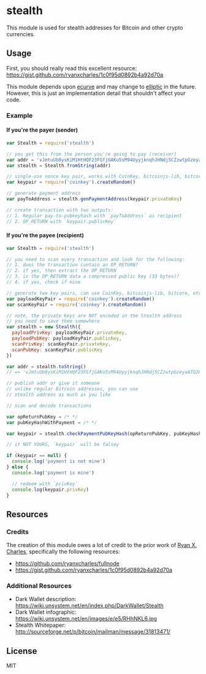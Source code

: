 stealth
=======

This module is used for stealth addresses for Bitcoin and other crypto currencies.


Usage
-----

First, you should really read this excellent resource: https://gist.github.com/ryanxcharles/1c0f95d0892b4a92d70a

This module depends upon [ecurve](https://github.com/cryptocoinjs/ecurve) and may change to
[elliptic](https://github.com/indutny/elliptic) in the future. However, this is just an implementation detail
that shouldn't affect your code.

### Example

#### If you're the payer (sender)

```js
var Stealth = require('stealth')

// you get this from the person you're going to pay (receiver)
var addr = 'vJmtuUb8ysKiM1HtHQF23FGfjGAKu5sM94UyyjknqhJHNdj5CZzwtpGzeyaATQ2HvuzomNVtiwsTJSWzzCBgCTtUZbRFpzKVq9MAUr'
var stealth = Stealth.fromString(addr)

// single-use nonce key pair, works with CoinKey, bitcoinjs-lib, bitcore, etc
var keypair = require('coinkey').createRandom()

// generate payment address
var payToAddress = stealth.genPaymentAddress(keypair.privateKey)

// create transaction with two outputs:
// 1. Regular pay-to-pubkeyhash with `payToAddress` as recipient
// 2. OP_RETURN with `keypair.publicKey`
```


#### If you're the payee (recipient)

```js
var Stealth = require('stealth')

// you need to scan every transaction and look for the following:
// 1. does the transaction contain an OP_RETURN?
// 2. if yes, then extract the OP_RETURN
// 3. is the OP_RETURN data a compressed public key (33 bytes)?
// 4. if yes, check if mine

// generate two key pairs, can use CoinKey, bitcoinjs-lib, bitcore, etc
var payloadKeyPair = require('coinkey').createRandom()
var scanKeyPair = require('coinkey').createRandom()

// note, the private keys are NOT encoded in the Stealth address
// you need to save them somewhere
var stealth = new Stealth({
  payloadPrivKey: payloadKeyPair.privateKey,
  payloadPubKey: payloadKeyPair.publicKey,
  scanPrivKey: scanKeyPair.privateKey,
  scanPubKey: scanKeyPair.publicKey
})

var addr = stealth.toString()
// => 'vJmtuUb8ysKiM1HtHQF23FGfjGAKu5sM94UyyjknqhJHNdj5CZzwtpGzeyaATQ2HvuzomNVtiwsTJSWzzCBgCTtUZbRFpzKVq9MAUr'

// publish addr or give it someone
// unlike regular Bitcoin addresses, you can use
// stealth address as much as you like

// scan and decode transactions

var opReturnPubKey = /* */
var pubKeyHashWithPayment = /* */

var keypair = stealth.checkPaymentPubKeyHash(opReturnPubKey, pubKeyHashWithPayment)

// it NOT YOURS, `keypair` will be falsey

if (keypair == null) {
  console.log('payment is not mine')
} else {
  console.log('payment is mine')

  // redeem with `privKey`
  console.log(keypair.privKey)
}
```


Resources
---------

### Credits

The creation of this module owes a lot of credit to the prior work of [Ryan X. Charles](https://github.com/ryanxcharles), specifically the following
resources:

- https://github.com/ryanxcharles/fullnode
- https://gist.github.com/ryanxcharles/1c0f95d0892b4a92d70a


### Additional Resources

- Dark Wallet description: https://wiki.unsystem.net/en/index.php/DarkWallet/Stealth
- Dark Wallet infographic: https://wiki.unsystem.net/en/images/e/e5/RHhNKL6.jpg
- Stealth Whitepaper: http://sourceforge.net/p/bitcoin/mailman/message/31813471/


License
-------

MIT
